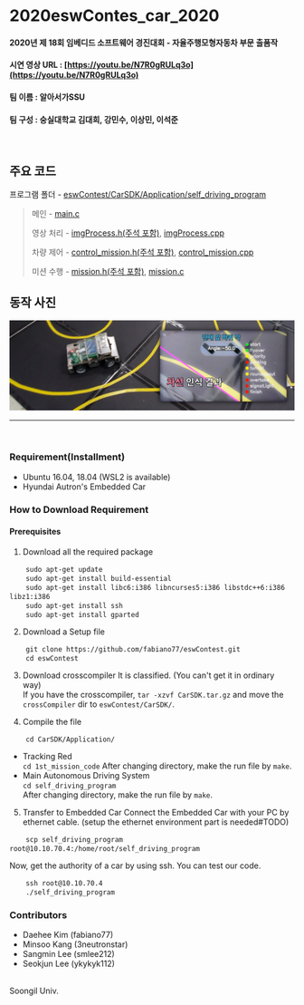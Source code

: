 # 2020eswContes_car_2020
#### 2020년 제 18회 임베디드 소프트웨어 경진대회 - 자율주행모형자동차 부문 출품작
#### 시연 영상 URL : [https://youtu.be/N7R0gRULq3o](https://youtu.be/N7R0gRULq3o)
####    팀 이름 : 알아서가SSU
####    팀 구성 : 숭실대학교 김대희, 강민수, 이상민, 이석준
<br/>

## 주요 코드
프로그램 폴더 - [eswContest/CarSDK/Application/self_driving_program](https://github.com/fabiano77/eswContest/blob/master/CarSDK/Application/self_driving_program)

> 메인 - [main.c](https://github.com/fabiano77/eswContest/blob/master/CarSDK/Application/self_driving_program/main.c)
> 
> 영상 처리 - [imgProcess.h(주석 포함)](https://github.com/fabiano77/eswContest/blob/master/CarSDK/Application/self_driving_program/imgProcess.h), [imgProcess.cpp](https://github.com/fabiano77/eswContest/blob/master/CarSDK/Application/self_driving_program/imgProcess.cpp)
> 
> 차량 제어 - [control_mission.h(주석 포함)](https://github.com/fabiano77/eswContest/blob/master/CarSDK/Application/self_driving_program/control_mission.h), [control_mission.cpp](https://github.com/fabiano77/eswContest/blob/master/CarSDK/Application/self_driving_program/control_mission.cpp)
> 
> 미션 수행 - [mission.h(주석 포함)](https://github.com/fabiano77/eswContest/blob/master/CarSDK/Application/self_driving_program/mission.h), [mission.c](https://github.com/fabiano77/eswContest/blob/master/CarSDK/Application/self_driving_program/mission.c)

## 동작 사진
![차량 사진](https://github.com/fabiano77/eswContest/blob/master/CarSDK/overlay_pictures/car.png?raw=true " ")

---
<br/>

### Requirement(Installment)
- Ubuntu 16.04, 18.04 (WSL2 is available)
- Hyundai Autron's Embedded Car

### How to Download Requirement

#### Prerequisites
1. Download all the required package
```shell scripts
    sudo apt-get update
    sudo apt-get install build-essential
    sudo apt-get install libc6:i386 libncurses5:i386 libstdc++6:i386 libz1:i386
    sudo apt-get install ssh
    sudo apt-get install gparted

```
2. Download a Setup file 
```shell scripts
    git clone https://github.com/fabiano77/eswContest.git
    cd eswContest
```
3. Download crosscompiler
It is classified. (You can't get it in ordinary way)<br/>
If you have the crosscompiler, `tar -xzvf CarSDK.tar.gz` and move the `crossCompiler` dir to `eswContest/CarSDK/`.

4. Compile the file
```shell scripts
    cd CarSDK/Application/
```
- Tracking Red</br>
`cd 1st_mission_code` 
After changing directory, make the run file by `make`.
- Main Autonomous Driving System </br>
`cd self_driving_program`</br>
After changing directory, make the run file by `make`.

5. Transfer to Embedded Car
Connect the Embedded Car with your PC by ethernet cable. (setup the ethernet environment part is needed#TODO)<br/>

```shell scripts
    scp self_driving_program root@10.10.70.4:/home/root/self_driving_program
```
Now, get the authority of a car by using ssh. You can test our code.
```shell scripts
    ssh root@10.10.70.4
    ./self_driving_program
```

### Contributors
- Daehee Kim (fabiano77)<br/>
- Minsoo Kang (3neutronstar)<br/>
- Sangmin Lee (smlee212)<br/>
- Seokjun Lee (ykykyk112)<br/>
<br/>
Soongil Univ.

